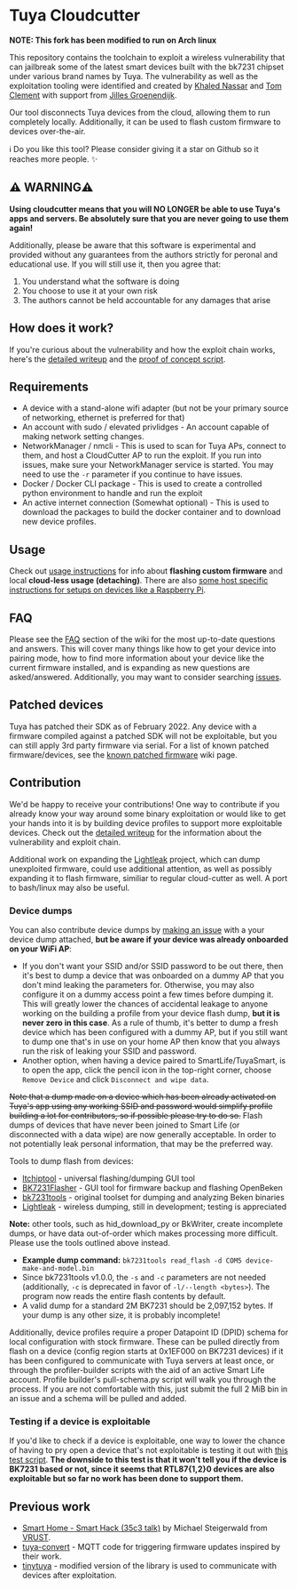 # Tuya Cloudcutter

**NOTE: This fork has been modified to run on Arch linux**

This repository contains the toolchain to exploit a wireless vulnerability that can jailbreak some of the latest smart devices built with the bk7231 chipset under various brand names by Tuya. The vulnerability as well as the exploitation tooling were identified and created by [Khaled Nassar](https://twitter.com/kmhnassar) and [Tom Clement](https://twitter.com/Tom_Clement) with support from [Jilles Groenendijk](https://twitter.com/jilles_com).

Our tool disconnects Tuya devices from the cloud, allowing them to run completely locally. Additionally, it can be used to flash custom firmware to devices over-the-air.

ℹ️ Do you like this tool? Please consider giving it a star on Github so it reaches more people. ✨

## ⚠️ WARNING⚠️
**Using cloudcutter means that you will NO LONGER be able to use Tuya's apps and servers. Be absolutely sure that you are never going to use them again!**

Additionally, please be aware that this software is experimental and provided without any guarantees from the authors strictly for peronal and educational use. If you will still use it, then you agree that:

1. You understand what the software is doing
2. You choose to use it at your own risk
3. The authors cannot be held accountable for any damages that arise

## How does it work?
If you're curious about the vulnerability and how the exploit chain works, here's the [detailed writeup](https://rb9.nl/posts/2022-03-29-light-jailbreaking-exploiting-tuya-iot-devices/) and the [proof of concept script](./proof-of-concept/poc.py).

## Requirements
* A device with a stand-alone wifi adapter (but not be your primary source of networking, ethernet is preferred for that)
* An account with sudo / elevated privlidges - An account capable of making network setting changes.
* NetworkManager / nmcli - This is used to scan for Tuya APs, connect to them, and host a CloudCutter AP to run the exploit.  If you run into issues, make sure your NetworkManager service is started.  You may need to use the `-r` parameter if you continue to have issues.
* Docker / Docker CLI package - This is used to create a controlled python environment to handle and run the exploit
* An active internet connection (Somewhat optional) - This is used to download the packages to build the docker container and to download new device profiles.

## Usage
Check out [usage instructions](./INSTRUCTIONS.md) for info about **flashing custom firmware** and local **cloud-less usage (detaching)**. There are also [some host specific instructions for setups on devices like a Raspberry Pi](./HOST_SPECIFIC_INSTRUCTIONS.md).

## FAQ
Please see the [FAQ](https://github.com/tuya-cloudcutter/tuya-cloudcutter/wiki/FAQ) section of the wiki for the most up-to-date questions and answers.  This will cover many things like how to get your device into pairing mode, how to find more information about your device like the current firmware installed, and is expanding as new questions are asked/answered.  Additionally, you may want to consider searching [issues](https://github.com/tuya-cloudcutter/tuya-cloudcutter/issues?q=is%3Aissue).

## Patched devices
Tuya has patched their SDK as of February 2022.  Any device with a firmware compiled against a patched SDK will not be exploitable, but you can still apply 3rd party firmware via serial.  For a list of known patched firmware/devices, see the [known patched firmware](https://github.com/tuya-cloudcutter/tuya-cloudcutter/wiki/Known-Patched-Firmware) wiki page.

## Contribution
We'd be happy to receive your contributions! One way to contribute if you already know your way around some binary exploitation or would like to get your hands into it is by building device profiles to support more exploitable devices. Check out the [detailed writeup](https://rb9.nl/posts/2022-03-29-light-jailbreaking-exploiting-tuya-iot-devices/) for the information about the vulnerability and exploit chain.

Additional work on expanding the [Lightleak](https://github.com/tuya-cloudcutter/lightleak) project, which can dump unexploited firmware, could use additional attention, as well as possibly expanding it to flash firmware, similiar to regular cloud-cutter as well.  A port to bash/linux may also be useful.

### Device dumps
You can also contribute device dumps by [making an issue](https://github.com/tuya-cloudcutter/tuya-cloudcutter/issues) with a your device dump attached, **but be aware if your device was already onboarded on your WiFi AP**:
- If you don't want your SSID and/or SSID password to be out there, then it's best to dump a device that was onboarded on a dummy AP that you don't mind leaking the parameters for. Otherwise, you may also configure it on a dummy access point a few times before dumping it. This will greatly lower the chances of accidental leakage to anyone working on the building a profile from your device flash dump, **but it is never zero in this case**. As a rule of thumb, it's better to dump a fresh device which has been configured with a dummy AP, but if you still want to dump one that's in use on your home AP then know that you always run the risk of leaking your SSID and password.
- Another option, when having a device paired to SmartLife/TuyaSmart, is to open the app, click the pencil icon in the top-right corner, choose `Remove Device` and click `Disconnect and wipe data`.

~~Note that a dump made on a device which has been already activated on Tuya's app using any working SSID and password would simplify profile building a lot for contributors, so if possible please try to do so.~~
Flash dumps of devices that have never been joined to Smart Life (or disconnected with a data wipe) are now generally acceptable. In order to not potentially leak personal information, that may be the preferred way.

Tools to dump flash from devices:
- [ltchiptool](https://docs.libretiny.eu/docs/flashing/tools/ltchiptool/) - universal flashing/dumping GUI tool
- [BK7231Flasher](https://github.com/openshwprojects/BK7231GUIFlashTool) - GUI tool for firmware backup and flashing OpenBeken
- [bk7231tools](https://github.com/tuya-cloudcutter/bk7231tools) - original toolset for dumping and analyzing Beken binaries
- [Lightleak](https://github.com/tuya-cloudcutter/lightleak) - wireless dumping, still in development; testing is appreciated

**Note:** other tools, such as hid_download_py or BkWriter, create incomplete dumps, or have data out-of-order which makes processing more difficult.  Please use the tools outlined above instead.

- **Example dump command:** `bk7231tools read_flash -d COM5 device-make-and-model.bin`
- Since bk7231tools v1.0.0, the `-s` and `-c` parameters are not needed (additionally, `-c` is deprecated in favor of `-l/--length <bytes>`). The program now reads the entire flash contents by default.
- A valid dump for a standard 2M BK7231 should be 2,097,152 bytes.  If your dump is any other size, it is probably incomplete!

Additionally, device profiles require a proper Datapoint ID (DPID) schema for local configuration with stock firmware. These can be pulled directly from flash on a device (config region starts at 0x1EF000 on BK7231 devices) if it has been configured to communicate with Tuya servers at least once, or through the profiler-builder scripts with the aid of an active Smart Life account.  Profile builder's pull-schema.py script will walk you through the process.  If you are not comfortable with this, just submit the full 2 MiB bin in an issue and a schema will be pulled and added.

### Testing if a device is exploitable
If you'd like to check if a device is exploitable, one way to lower the chance of having to pry open a device that's not exploitable is testing it out with [this test script](./proof-of-concept/test_device_exploitable.py). **The downside to this test is that it won't tell you if the device is BK7231 based or not, since it seems that RTL87{1,2}0 devices are also exploitable but so far no work has been done to support them.**

## Previous work
- [Smart Home - Smart Hack (35c3 talk)](https://media.ccc.de/v/35c3-9723-smart_home_-_smart_hack) by Michael Steigerwald from [VRUST](https://www.vtrust.de/).
- [tuya-convert](https://github.com/ct-Open-Source/tuya-convert) - MQTT code for triggering firmware updates inspired by their work.
- [tinytuya](https://github.com/jasonacox/tinytuya) - modified version of the library is used to communicate with devices after exploitation.
